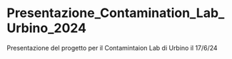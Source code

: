 # Presentazione_Contamination_Lab_Urbino_2024
Presentazione del progetto per il Contamintaion Lab di Urbino il 17/6/24
